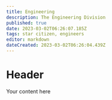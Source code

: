 ```yaml
---
title: Engineering
description: The Engineering Division
published: true
date: 2023-03-02T06:26:07.185Z
tags: star citizen, engineers
editor: markdown
dateCreated: 2023-03-02T06:26:04.439Z
---
```


# Header
Your content here